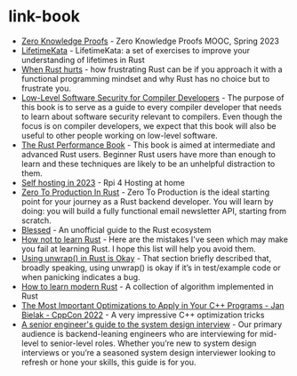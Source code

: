 # link-book

- [Zero Knowledge Proofs](https://zk-learning.org/) - Zero Knowledge Proofs MOOC, Spring 2023
- [LifetimeKata](https://tfpk.github.io/lifetimekata/index.html#lifetimekata) - LifetimeKata: a set of exercises to improve your understanding of lifetimes in Rust
- [When Rust hurts](https://mmapped.blog/posts/15-when-rust-hurts.html) - how frustrating Rust can be if you approach it with a functional programming mindset and why Rust has no choice but to frustrate you.
- [Low-Level Software Security for Compiler Developers](https://llsoftsec.github.io/llsoftsecbook/) - The purpose of this book is to serve as a guide to every compiler developer that needs to learn about software security relevant to compilers. Even though the focus is on compiler developers, we expect that this book will also be useful to other people working on low-level software.
- [The Rust Performance Book](https://nnethercote.github.io/perf-book/#the-rust-performance-book) - This book is aimed at intermediate and advanced Rust users. Beginner Rust users have more than enough to learn and these techniques are likely to be an unhelpful distraction to them.
- [Self hosting in 2023](https://grifel.dev/decentralization/) - Rpi 4 Hosting at home
- [Zero To Production In Rust](https://www.zero2prod.com/) - Zero To Production is the ideal starting point for your journey as a Rust backend developer. You will learn by doing: you will build a fully functional email newsletter API, starting from scratch. 
- [Blessed](https://blessed.rs/crates) - An unofficial guide to the Rust ecosystem
- [How not to learn Rust](https://dystroy.org/blog/how-not-to-learn-rust/) - Here are the mistakes I've seen which may make you fail at learning Rust. I hope this list will help you avoid them.
- [Using unwrap() in Rust is Okay](https://blog.burntsushi.net/unwrap/) - That section briefly described that, broadly speaking, using unwrap() is okay if it’s in test/example code or when panicking indicates a bug.
- [How to learn modern Rust](https://github.com/joaocarvalhoopen/How_to_learn_modern_Rust) - A collection of algorithm implemented in Rust
- [The Most Important Optimizations to Apply in Your C++ Programs - Jan Bielak - CppCon 2022](https://www.youtube.com/watch?v=qCjEN5XRzHc) - A very impressive C++ optimization tricks
- [A senior engineer's guide to the system design interview](https://interviewing.io/guides/system-design-interview) - Our primary audience is backend-leaning engineers who are interviewing for mid-level to senior-level roles. Whether you’re new to system design interviews or you’re a seasoned system design interviewer looking to refresh or hone your skills, this guide is for you.